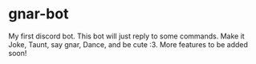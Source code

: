 # gnar-bot
My first discord bot. 
This bot will just reply to some commands. Make it Joke, Taunt, say gnar, Dance, and be cute :3. 
More features to be added soon!
